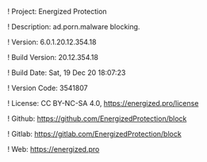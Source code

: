 ! Project: Energized Protection

! Description: ad.porn.malware blocking.

! Version: 6.0.1.20.12.354.18

! Build Version: 20.12.354.18

! Build Date: Sat, 19 Dec 20 18:07:23

! Version Code: 3541807

! License: CC BY-NC-SA 4.0, https://energized.pro/license

! Github: https://github.com/EnergizedProtection/block

! Gitlab: https://gitlab.com/EnergizedProtection/block


! Web: https://energized.pro
